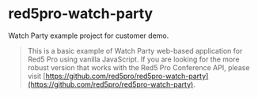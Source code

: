 # red5pro-watch-party
<p>Watch Party example project for customer demo.
</p>

> This is a basic example of Watch Party web-based application for Red5 Pro using vanilla JavaScript. If you are looking for the more robust version that works with the Red5 Pro Conference API, please visit [https://github.com/red5pro/red5pro-watch-party](https://github.com/red5pro/red5pro-watch-party).
